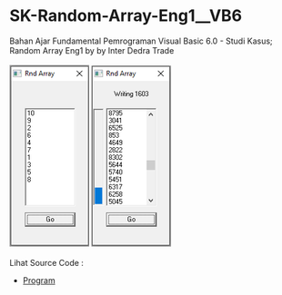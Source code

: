 # SK-Random-Array-Eng1__VB6
Bahan Ajar Fundamental Pemrograman Visual Basic 6.0 - Studi Kasus; Random Array Eng1 by by Inter Dedra Trade<br><br>
<img src="https://github.com/RizkyKhapidsyah/SK-Random-Array-Eng1__VB6/blob/main/result/001.PNG">
<img src="https://github.com/RizkyKhapidsyah/SK-Random-Array-Eng1__VB6/blob/main/result/002.PNG"><br><br>
Lihat Source Code : <br>
- <a href="https://github.com/RizkyKhapidsyah/SK-Random-Array-Eng1__VB6/blob/main/frmMain.frm">Program</a>
